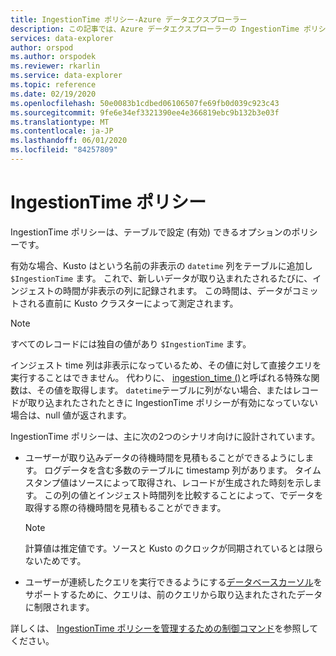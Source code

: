 ```yaml
---
title: IngestionTime ポリシー-Azure データエクスプローラー
description: この記事では、Azure データエクスプローラーの IngestionTime ポリシーについて説明します。
services: data-explorer
author: orspod
ms.author: orspodek
ms.reviewer: rkarlin
ms.service: data-explorer
ms.topic: reference
ms.date: 02/19/2020
ms.openlocfilehash: 50e0083b1cdbed06106507fe69fb0d039c923c43
ms.sourcegitcommit: 9fe6e34ef3321390ee4e366819ebc9b132b3e03f
ms.translationtype: MT
ms.contentlocale: ja-JP
ms.lasthandoff: 06/01/2020
ms.locfileid: "84257809"
---
```

# <a name="ingestiontime-policy"></a>IngestionTime ポリシー

IngestionTime ポリシーは、テーブルで設定 (有効) できるオプションのポリシーです。

有効な場合、Kusto はという名前の非表示の `datetime` 列をテーブルに追加し `$IngestionTime` ます。 これで、新しいデータが取り込まれたされるたびに、インジェストの時間が非表示の列に記録されます。 この時間は、データがコミットされる直前に Kusto クラスターによって測定されます。 

> [!NOTE]
> すべてのレコードには独自の値があり `$IngestionTime` ます。

インジェスト time 列は非表示になっているため、その値に対して直接クエリを実行することはできません。
代わりに、 [ingestion_time ()](../query/ingestiontimefunction.md)と呼ばれる特殊な関数は、その値を取得します。 `datetime`テーブルに列がない場合、またはレコードが取り込まれたされたときに IngestionTime ポリシーが有効になっていない場合は、null 値が返されます。

IngestionTime ポリシーは、主に次の2つのシナリオ向けに設計されています。
* ユーザーが取り込みデータの待機時間を見積もることができるようにします。
  ログデータを含む多数のテーブルに timestamp 列があります。 タイムスタンプ値はソースによって取得され、レコードが生成された時刻を示します。 この列の値とインジェスト時間列を比較することによって、でデータを取得する際の待機時間を見積もることができます。 
  
  > [!NOTE]
  > 計算値は推定値です。ソースと Kusto のクロックが同期されているとは限らないためです。
  
* ユーザーが連続したクエリを実行できるようにする[データベースカーソル](../management/databasecursor.md)をサポートするために、クエリは、前のクエリから取り込まれたされたデータに制限されます。

詳しくは、 [IngestionTime ポリシーを管理するための制御コマンド](../management/ingestiontime-policy.md)を参照してください。
